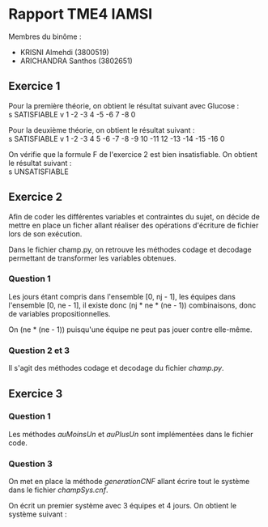 # Rapport TME4 IAMSI

Membres du binôme :
- KRISNI Almehdi (3800519)
- ARICHANDRA Santhos (3802651)

## **Exercice 1**

Pour la première théorie, on obtient le résultat suivant avec Glucose :<br/>
s SATISFIABLE
v 1 -2 -3 4 -5 -6 7 -8 0

Pour la deuxième théorie, on obtient le résultat suivant :<br/>
s SATISFIABLE
v 1 -2 -3 4 5 -6 -7 -8 -9 10 -11 12 -13 -14 -15 -16 0

On vérifie que la formule F de l'exercice 2 est bien insatisfiable. On obtient le résultat suivant :<br/>
s UNSATISFIABLE

## **Exercice 2**

Afin de coder les différentes variables et contraintes du sujet, on décide de mettre en place un ficher allant réaliser des opérations d'écriture de fichier lors de son exécution.

Dans le fichier champ.py, on retrouve les méthodes codage et decodage permettant de transformer les variables obtenues.

### **Question 1**
Les jours étant compris dans l'ensemble [0, nj - 1], les équipes dans l'ensemble [0, ne - 1], il existe donc (nj * ne * (ne - 1)) combinaisons, donc de variables propositionnelles.

On (ne * (ne - 1)) puisqu'une équipe ne peut pas jouer contre elle-même.

### **Question 2 et 3**
Il s'agit des méthodes codage et decodage du fichier *champ.py*.

## **Exercice 3**

### **Question 1**
Les méthodes *auMoinsUn* et *auPlusUn* sont implémentées dans le fichier code.

### **Question 3**
On met en place la méthode *generationCNF* allant écrire tout le système dans le fichier *champSys.cnf*.

On écrit un premier système avec 3 équipes et 4 jours. On obtient le système suivant :

